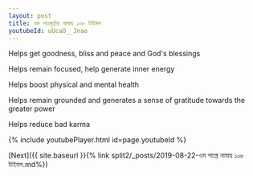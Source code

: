 ```yaml
---
layout: post
title: ওম শতমূর্তায় নামায ১০৮ টাইমস
youtubeId: uUcaO__Jnao
---
```

 
 
Helps get goodness, bliss and peace and God's blessings
 
Helps remain focused, help generate inner energy 
 
Helps boost physical and mental health 
 
Helps remain grounded and generates a sense of gratitude towards the greater power 
 
Helps reduce bad karma
 
 
 
 


{% include youtubePlayer.html id=page.youtubeId %}
 
[Next]({{ site.baseurl }}{% link  split2/_posts/2019-08-22-ওম শাস্ত্রে নামায ১০৮ টাইমস.md%})
 
